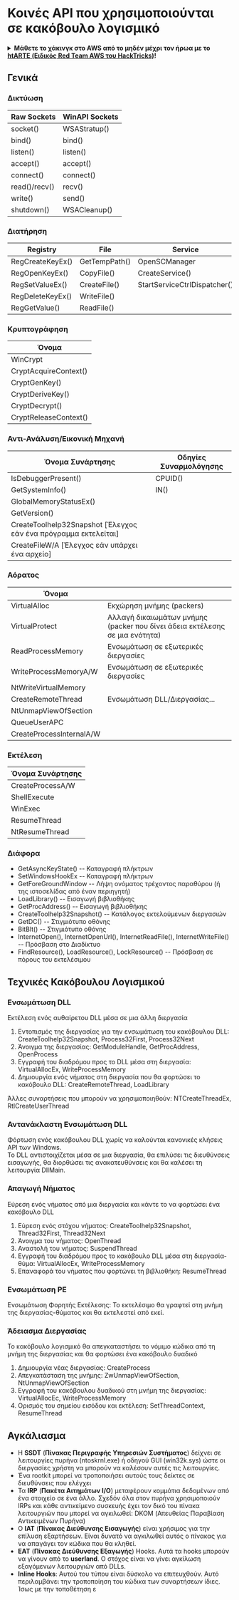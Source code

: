 # Κοινές API που χρησιμοποιούνται σε κακόβουλο λογισμικό

<details>

<summary><strong>Μάθετε το χάκινγκ στο AWS από το μηδέν μέχρι τον ήρωα με το</strong> <a href="https://training.hacktricks.xyz/courses/arte"><strong>htARTE (Ειδικός Red Team AWS του HackTricks)</strong></a><strong>!</strong></summary>

Άλλοι τρόποι υποστήριξης του HackTricks:

* Αν θέλετε να δείτε την **εταιρεία σας διαφημισμένη στο HackTricks** ή να **κατεβάσετε το HackTricks σε μορφή PDF** ελέγξτε τα [**ΣΧΕΔΙΑ ΣΥΝΔΡΟΜΗΣ**](https://github.com/sponsors/carlospolop)!
* Αποκτήστε το [**επίσημο PEASS & HackTricks swag**](https://peass.creator-spring.com)
* Ανακαλύψτε [**την Οικογένεια PEASS**](https://opensea.io/collection/the-peass-family), τη συλλογή μας από αποκλειστικά [**NFTs**](https://opensea.io/collection/the-peass-family)
* **Εγγραφείτε** στην 💬 [**ομάδα Discord**](https://discord.gg/hRep4RUj7f) ή στην [**ομάδα τηλεγραφήματος**](https://t.me/peass) ή **ακολουθήστε** μας στο **Twitter** 🐦 [**@carlospolopm**](https://twitter.com/hacktricks\_live)**.**
* **Μοιραστείτε τα χάκινγκ κόλπα σας υποβάλλοντας PRs** στα αποθετήρια του [**HackTricks**](https://github.com/carlospolop/hacktricks) και του [**HackTricks Cloud**](https://github.com/carlospolop/hacktricks-cloud).

</details>

## Γενικά

### Δικτύωση

| Raw Sockets   | WinAPI Sockets |
| ------------- | -------------- |
| socket()      | WSAStratup()   |
| bind()        | bind()         |
| listen()      | listen()       |
| accept()      | accept()       |
| connect()     | connect()      |
| read()/recv() | recv()         |
| write()       | send()         |
| shutdown()    | WSACleanup()   |

### Διατήρηση

| Registry         | File          | Service                      |
| ---------------- | ------------- | ---------------------------- |
| RegCreateKeyEx() | GetTempPath() | OpenSCManager                |
| RegOpenKeyEx()   | CopyFile()    | CreateService()              |
| RegSetValueEx()  | CreateFile()  | StartServiceCtrlDispatcher() |
| RegDeleteKeyEx() | WriteFile()   |                              |
| RegGetValue()    | ReadFile()    |                              |

### Κρυπτογράφηση

| Όνομα                 |
| --------------------- |
| WinCrypt              |
| CryptAcquireContext() |
| CryptGenKey()         |
| CryptDeriveKey()      |
| CryptDecrypt()        |
| CryptReleaseContext() |

### Αντι-Ανάλυση/Εικονική Μηχανή

| Όνομα Συνάρτησης                                             | Οδηγίες Συναρμολόγησης |
| --------------------------------------------------------- | --------------------- |
| IsDebuggerPresent()                                       | CPUID()               |
| GetSystemInfo()                                           | IN()                  |
| GlobalMemoryStatusEx()                                    |                       |
| GetVersion()                                              |                       |
| CreateToolhelp32Snapshot \[Έλεγχος εάν ένα πρόγραμμα εκτελείται] |                       |
| CreateFileW/A \[Έλεγχος εάν υπάρχει ένα αρχείο]                    |                       |

### Αόρατος

| Όνομα                    |                                                                            |
| ------------------------ | -------------------------------------------------------------------------- |
| VirtualAlloc             | Εκχώρηση μνήμης (packers)                                                     |
| VirtualProtect           | Αλλαγή δικαιωμάτων μνήμης (packer που δίνει άδεια εκτέλεσης σε μια ενότητα) |
| ReadProcessMemory        | Ενσωμάτωση σε εξωτερικές διεργασίες                                          |
| WriteProcessMemoryA/W    | Ενσωμάτωση σε εξωτερικές διεργασίες                                          |
| NtWriteVirtualMemory     |                                                                            |
| CreateRemoteThread       | Ενσωμάτωση DLL/Διεργασίας...                                                   |
| NtUnmapViewOfSection     |                                                                            |
| QueueUserAPC             |                                                                            |
| CreateProcessInternalA/W |                                                                            |

### Εκτέλεση

| Όνομα Συνάρτησης    |
| ---------------- |
| CreateProcessA/W |
| ShellExecute     |
| WinExec          |
| ResumeThread     |
| NtResumeThread   |

### Διάφορα

* GetAsyncKeyState() -- Καταγραφή πλήκτρων
* SetWindowsHookEx -- Καταγραφή πλήκτρων
* GetForeGroundWindow -- Λήψη ονόματος τρέχοντος παραθύρου (ή της ιστοσελίδας από έναν περιηγητή)
* LoadLibrary() -- Εισαγωγή βιβλιοθήκης
* GetProcAddress() -- Εισαγωγή βιβλιοθήκης
* CreateToolhelp32Snapshot() -- Κατάλογος εκτελούμενων διεργασιών
* GetDC() -- Στιγμιότυπο οθόνης
* BitBlt() -- Στιγμιότυπο οθόνης
* InternetOpen(), InternetOpenUrl(), InternetReadFile(), InternetWriteFile() -- Πρόσβαση στο Διαδίκτυο
* FindResource(), LoadResource(), LockResource() -- Πρόσβαση σε πόρους του εκτελέσιμου

## Τεχνικές Κακόβουλου Λογισμικού

### Ενσωμάτωση DLL

Εκτέλεση ενός αυθαίρετου DLL μέσα σε μια άλλη διεργασία

1. Εντοπισμός της διεργασίας για την ενσωμάτωση του κακόβουλου DLL: CreateToolhelp32Snapshot, Process32First, Process32Next
2. Άνοιγμα της διεργασίας: GetModuleHandle, GetProcAddress, OpenProcess
3. Εγγραφή του διαδρόμου προς το DLL μέσα στη διεργασία: VirtualAllocEx, WriteProcessMemory
4. Δημιουργία ενός νήματος στη διεργασία που θα φορτώσει το κακόβουλο DLL: CreateRemoteThread, LoadLibrary

Άλλες συναρτήσεις που μπορούν να χρησιμοποιηθούν: NTCreateThreadEx, RtlCreateUserThread

### Αντανάκλαστη Ενσωμάτωση DLL

Φόρτωση ενός κακόβουλου DLL χωρίς να καλούνται κανονικές κλήσεις API των Windows.\
Το DLL αντιστοιχίζεται μέσα σε μια διεργασία, θα επιλύσει τις διευθύνσεις εισαγωγής, θα διορθώσει τις ανακατευθύνσεις και θα καλέσει τη λειτουργία DllMain.

### Απαγωγή Νήματος

Εύρεση ενός νήματος από μια διεργασία και κάντε το να φορτώσει ένα κακόβουλο DLL

1. Εύρεση ενός στόχου νήματος: CreateToolhelp32Snapshot, Thread32First, Thread32Next
2. Άνοιγμα του νήματος: OpenThread
3. Αναστολή του νήματος: SuspendThread
4. Εγγραφή του διαδρόμου προς το κακόβουλο DLL μέσα στη διεργασία-θύμα: VirtualAllocEx, WriteProcessMemory
5. Επαναφορά του νήματος που φορτώνει τη βιβλιοθήκη: ResumeThread

### Ενσωμάτωση PE

Ενσωμάτωση Φορητής Εκτέλεσης: Το εκτελέσιμο θα γραφτεί στη μνήμη της διεργασίας-θύματος και θα εκτελεστεί από εκεί.

### Άδειασμα Διεργασίας

Το κακόβουλο λογισμικό θα απεγκαταστήσει το νόμιμο κώδικα από τη μνήμη της διεργασίας και θα φορτώσει ένα κακόβουλο δυαδικό

1. Δημιουργία νέας διεργασίας: CreateProcess
2. Απεγκατάσταση της μνήμης: ZwUnmapViewOfSection, NtUnmapViewOfSection
3. Εγγραφή του κακόβουλου δυαδικού στη μνήμη της διεργασίας: VirtualAllocEc, WriteProcessMemory
4. Ορισμός του σημείου εισόδου και εκτέλεση: SetThreadContext, ResumeThread

## Αγκάλιασμα

* Η **SSDT** (**Πίνακας Περιγραφής Υπηρεσιών Συστήματος**) δείχνει σε λειτουργίες πυρήνα (ntoskrnl.exe) ή οδηγού GUI (win32k.sys) ώστε οι διεργασίες χρήστη να μπορούν να καλέσουν αυτές τις λειτουργίες.
* Ένα rootkit μπορεί να τροποποιήσει αυτούς τους δείκτες σε διευθύνσεις που ελέγχει
* Τα **IRP** (**Πακέτα Αιτημάτων I/O**) μεταφέρουν κομμάτια δεδομένων από ένα στοιχείο σε ένα άλλο. Σχεδόν όλα στον πυρήνα χρησιμοποιούν IRPs και κάθε αντικείμενο συσκευής έχει τον δικό του πίνακα λειτουργιών που μπορεί να αγκιλωθεί: DKOM (Απευθείας Παραβίαση Αντικειμένων Πυρήνα)
* Ο **IAT** (**Πίνακας Διεύθυνσης Εισαγωγής**) είναι χρήσιμος για την επίλυση εξαρτήσεων. Είναι δυνατό να αγκιλωθεί αυτός ο πίνακας για να απαγάγει τον κώδικα που θα κληθεί.
* **EAT** (**Πίνακας Διεύθυνσης Εξαγωγής**) Hooks. Αυτά τα hooks μπορούν να γίνουν από το **userland**. Ο στόχος είναι να γίνει αγκίλωση εξαγόμενων λειτουργιών από DLLs.
* **Inline Hooks**: Αυτού του τύπου είναι δύσκολο να επιτευχθούν. Αυτό περιλαμβάνει την τροποποίηση του κώδικα των συναρτήσεων ίδιες. Ίσως με την τοποθέτηση ε

